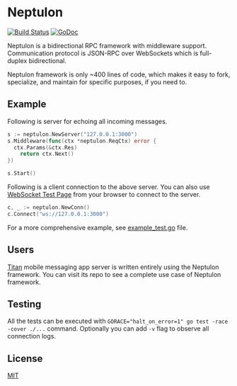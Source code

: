 # Neptulon

[![Build Status](https://travis-ci.org/neptulon/neptulon.svg?branch=master)](https://travis-ci.org/neptulon/neptulon)
[![GoDoc](https://godoc.org/github.com/neptulon/neptulon?status.svg)](https://godoc.org/github.com/neptulon/neptulon)

Neptulon is a bidirectional RPC framework with middleware support. Communication protocol is JSON-RPC over WebSockets which is full-duplex bidirectional.

Neptulon framework is only ~400 lines of code, which makes it easy to fork, specialize, and maintain for specific purposes, if you need to.

## Example

Following is server for echoing all incoming messages.

```go
s := neptulon.NewServer("127.0.0.1:3000")
s.Middleware(func(ctx *neptulon.ReqCtx) error {
  ctx.Params(&ctx.Res)
	return ctx.Next()
})

s.Start()
```

Following is a client connection to the above server. You can also use [WebSocket Test Page](http://www.websocket.org/echo.html) from your browser to connect to the server.

```go
c, _ := neptulon.NewConn()
c.Connect("ws://127.0.0.1:3000")
```

For a more comprehensive example, see [example_test.go](example_test.go) file.

## Users

[Titan](https://github.com/nb-titan/titan) mobile messaging app server is written entirely using the Neptulon framework. You can visit its repo to see a complete use case of Neptulon framework.

## Testing

All the tests can be executed with `GORACE="halt_on_error=1" go test -race -cover ./...` command. Optionally you can add `-v` flag to observe all connection logs.

## License

[MIT](LICENSE)
